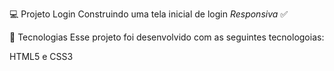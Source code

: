 💻 Projeto Login
Construindo uma tela inicial de login *Responsiva* ✅

🚀 Tecnologias
Esse projeto foi desenvolvido com as seguintes tecnologoias:

HTML5 e CSS3
